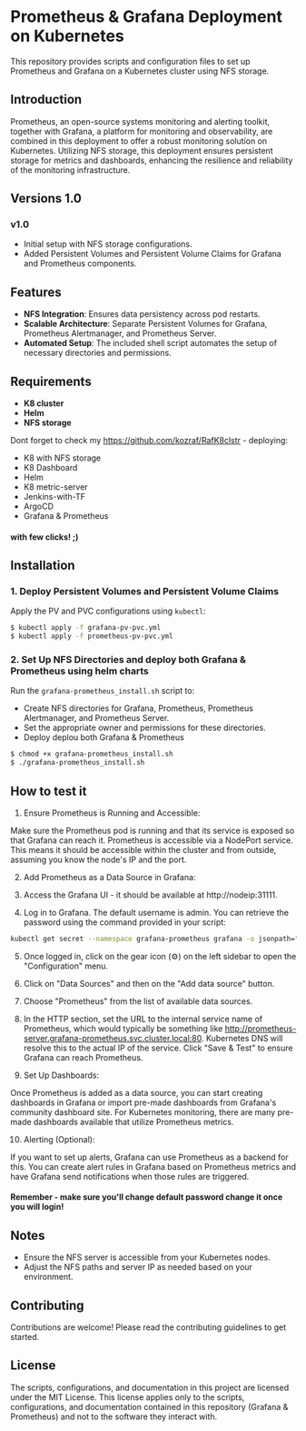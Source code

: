 
# Prometheus & Grafana Deployment on Kubernetes

This repository provides scripts and configuration files to set up Prometheus and Grafana on a Kubernetes cluster using NFS storage.

## Introduction

Prometheus, an open-source systems monitoring and alerting toolkit, together with Grafana, a platform for monitoring and observability, are combined in this deployment to offer a robust monitoring solution on Kubernetes. Utilizing NFS storage, this deployment ensures persistent storage for metrics and dashboards, enhancing the resilience and reliability of the monitoring infrastructure.

## Versions 1.0
### v1.0
- Initial setup with NFS storage configurations.
- Added Persistent Volumes and Persistent Volume Claims for Grafana and Prometheus components.

## Features

- **NFS Integration**: Ensures data persistency across pod restarts.
- **Scalable Architecture**: Separate Persistent Volumes for Grafana, Prometheus Alertmanager, and Prometheus Server.
- **Automated Setup**: The included shell script automates the setup of necessary directories and permissions.

## Requirements 

- **K8 cluster**
- **Helm**
- **NFS storage**

Dont forget to check my https://github.com/kozraf/RafK8clstr - deploying:
- K8 with NFS storage
- K8 Dashboard
- Helm
- K8 metric-server
- Jenkins-with-TF
- ArgoCD
- Grafana & Prometheus
#### with few clicks! ;)

## Installation

### 1. Deploy Persistent Volumes and Persistent Volume Claims

Apply the PV and PVC configurations using `kubectl`:

```bash
$ kubectl apply -f grafana-pv-pvc.yml
$ kubectl apply -f prometheus-pv-pvc.yml
```

### 2. Set Up NFS Directories and deploy both Grafana & Prometheus using helm charts 

Run the `grafana-prometheus_install.sh` script to:
- Create NFS directories for Grafana, Prometheus, Prometheus Alertmanager, and Prometheus Server.
- Set the appropriate owner and permissions for these directories.
- Deploy deplou both Grafana & Prometheus

```bash
$ chmod +x grafana-prometheus_install.sh
$ ./grafana-prometheus_install.sh
```

## How to test it

1. Ensure Prometheus is Running and Accessible:

Make sure the Prometheus pod is running and that its service is exposed so that Grafana can reach it. 
Prometheus is accessible via a NodePort service. 
This means it should be accessible within the cluster and from outside, assuming you know the node's IP and the port.

2. Add Prometheus as a Data Source in Grafana:

3. Access the Grafana UI - it should be available at http://nodeip:31111.

4. Log in to Grafana. The default username is admin. You can retrieve the password using the command provided in your script:

```bash
kubectl get secret --namespace grafana-prometheus grafana -o jsonpath="{.data.admin-password}" | base64 --decode ; echo
```
5. Once logged in, click on the gear icon (⚙️) on the left sidebar to open the "Configuration" menu.
6. Click on "Data Sources" and then on the "Add data source" button.
7. Choose "Prometheus" from the list of available data sources.
8. In the HTTP section, set the URL to the internal service name of Prometheus, which would typically be something like http://prometheus-server.grafana-prometheus.svc.cluster.local:80. 
Kubernetes DNS will resolve this to the actual IP of the service.
Click "Save & Test" to ensure Grafana can reach Prometheus.

9. Set Up Dashboards:

Once Prometheus is added as a data source, you can start creating dashboards in Grafana or import pre-made dashboards from Grafana's community dashboard site.
For Kubernetes monitoring, there are many pre-made dashboards available that utilize Prometheus metrics.

10. Alerting (Optional):

If you want to set up alerts, Grafana can use Prometheus as a backend for this. You can create alert rules in Grafana based on Prometheus metrics and have Grafana send notifications when those rules are triggered.

#### Remember - make sure you'll change default password change it once you will login!

## Notes

- Ensure the NFS server is accessible from your Kubernetes nodes.
- Adjust the NFS paths and server IP as needed based on your environment.

## Contributing

Contributions are welcome! Please read the contributing guidelines to get started.

## License

The scripts, configurations, and documentation in this project are licensed under the MIT License. This license applies only to the scripts, configurations, and documentation contained in this repository (Grafana & Prometheus) and not to the software they interact with. 